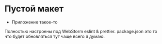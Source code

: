 # Пустой макет
- Приложение такое-то

Полностью настроены под WebStorm eslint & prettier.
package.json это то что будет обновляться тут чаще всего я думаю.
